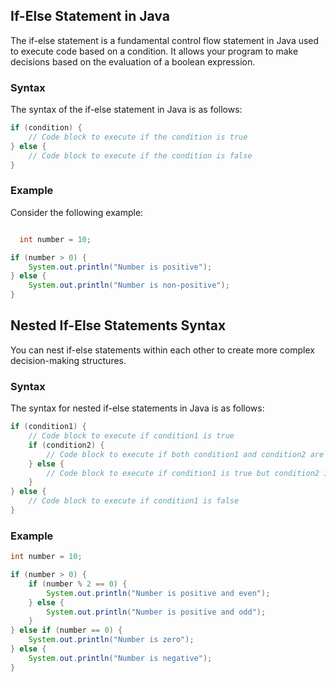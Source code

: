 ## If-Else Statement in Java

The if-else statement is a fundamental control flow statement in Java used to execute code based on a condition. It allows your program to make decisions based on the evaluation of a boolean expression.
### Syntax
The syntax of the if-else statement in Java is as follows:
```java
if (condition) {
    // Code block to execute if the condition is true
} else {
    // Code block to execute if the condition is false
}
```

### Example
Consider the following example:

  ```java

    int number = 10;

  if (number > 0) {
      System.out.println("Number is positive");
  } else {
      System.out.println("Number is non-positive");
  }
```
## Nested If-Else Statements Syntax

You can nest if-else statements within each other to create more complex decision-making structures.

### Syntax

The syntax for nested if-else statements in Java is as follows:

```java
if (condition1) {
    // Code block to execute if condition1 is true
    if (condition2) {
        // Code block to execute if both condition1 and condition2 are true
    } else {
        // Code block to execute if condition1 is true but condition2 is false
    }
} else {
    // Code block to execute if condition1 is false
}
```


### Example

```java
int number = 10;

if (number > 0) {
    if (number % 2 == 0) {
        System.out.println("Number is positive and even");
    } else {
        System.out.println("Number is positive and odd");
    }
} else if (number == 0) {
    System.out.println("Number is zero");
} else {
    System.out.println("Number is negative");
}
